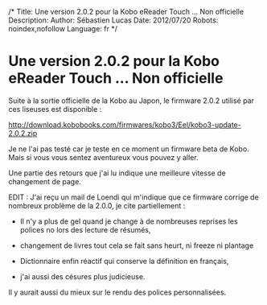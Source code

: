 /*
Title: Une version 2.0.2 pour la Kobo eReader Touch ... Non officielle
Description: 
Author: Sébastien Lucas
Date: 2012/07/20
Robots: noindex,nofollow
Language: fr
*/
# Une version 2.0.2 pour la Kobo eReader Touch ... Non officielle

Suite à la sortie officielle de la Kobo au Japon, le firmware 2.0.2 utilisé par ces liseuses est disponible :

http://download.kobobooks.com/firmwares/kobo3/Eel/kobo3-update-2.0.2.zip

Je ne l'ai pas testé car je teste en ce moment un firmware beta de Kobo. Mais si vous vous sentez aventureux vous pouvez y aller.

Une partie des retours que j'ai lu indique une meilleure vitesse de changement de page. 

EDIT : J'ai reçu un mail de Loendi qui m'indique que ce firmware corrige de nombreux problème de la 2.0.0, je cite partiellement :

*	Il n'y a plus de gel quand je change à de nombreuses reprises les polices no lors des lecture de résumés, 

*	changement de livres tout cela se fait sans heurt, ni freeze ni plantage

*	Dictionnaire enfin réactif qui conserve la définition en français, 

*	j'ai aussi des césures plus judicieuse.

Il y aurait aussi du mieux sur le rendu des polices personnalisées.
